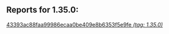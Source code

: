 <h2>Reports for 1.35.0:</h2><p>
<a href="43393ac88faa99986ecaa0be409e8b6353f5e9fe">43393ac88faa99986ecaa0be409e8b6353f5e9fe <em>(tag: 1.35.0)</em></a><br/>
